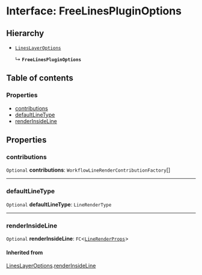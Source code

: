 # Interface: FreeLinesPluginOptions

## Hierarchy

* [`LinesLayerOptions`](/en/auto-docs/free-lines-plugin/interfaces/LinesLayerOptions.md)

  ↳ **`FreeLinesPluginOptions`**

## Table of contents

### Properties

* [contributions](/en/auto-docs/free-lines-plugin/interfaces/FreeLinesPluginOptions.md#contributions)
* [defaultLineType](/en/auto-docs/free-lines-plugin/interfaces/FreeLinesPluginOptions.md#defaultlinetype)
* [renderInsideLine](/en/auto-docs/free-lines-plugin/interfaces/FreeLinesPluginOptions.md#renderinsideline)

## Properties

### contributions

`Optional` **contributions**: `WorkflowLineRenderContributionFactory`\[]

***

### defaultLineType

`Optional` **defaultLineType**: `LineRenderType`

***

### renderInsideLine

`Optional` **renderInsideLine**: `FC`<[`LineRenderProps`](/en/auto-docs/free-lines-plugin/interfaces/LineRenderProps.md)>

#### Inherited from

[LinesLayerOptions](/en/auto-docs/free-lines-plugin/interfaces/LinesLayerOptions.md).[renderInsideLine](/en/auto-docs/free-lines-plugin/interfaces/LinesLayerOptions.md#renderinsideline)
